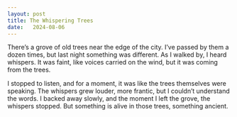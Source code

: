 ```yaml
---
layout: post
title: The Whispering Trees
date:   2024-08-06
---
```


There’s a grove of old trees near the edge of the city. I’ve passed by them a dozen times, but last night something was different. As I walked by, I heard whispers. It was faint, like voices carried on the wind, but it was coming from the trees. 

I stopped to listen, and for a moment, it was like the trees themselves were speaking. The whispers grew louder, more frantic, but I couldn’t understand the words. I backed away slowly, and the moment I left the grove, the whispers stopped. But something is alive in those trees, something ancient.
